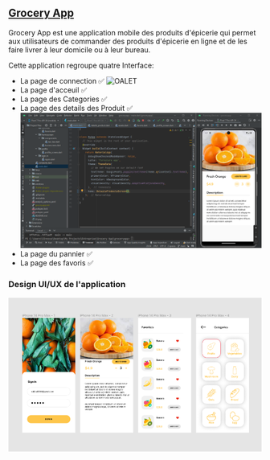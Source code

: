## [Grocery App](https://github.com/tizibienvenus/groceryapp)
Grocery App est une application mobile des produits d'épicerie qui permet aux utilisateurs de commander des produits d'épicerie en ligne et de les faire livrer à leur domicile ou à leur bureau.

Cette application regroupe quatre Interface:

- La page de connection ✅
  <img width="861" alt="OALET" src="https://github.com/tizibienvenus/groceryapp/blob/main/signinsceen.png"/>
- La page d'acceuil ✅
- La page des Categories ✅
- La page des details des Produit ✅
  <img width="861" alt="OALET" src="https://github.com/tizibienvenus/groceryapp/blob/main/detailscreen.png"/>
- La page du pannier ✅
- La page des favoris ✅

### Design UI/UX de l'application

<img width="861" alt="OALET" src="https://github.com/tizibienvenus/groceryapp/blob/main/UI.png"/>
